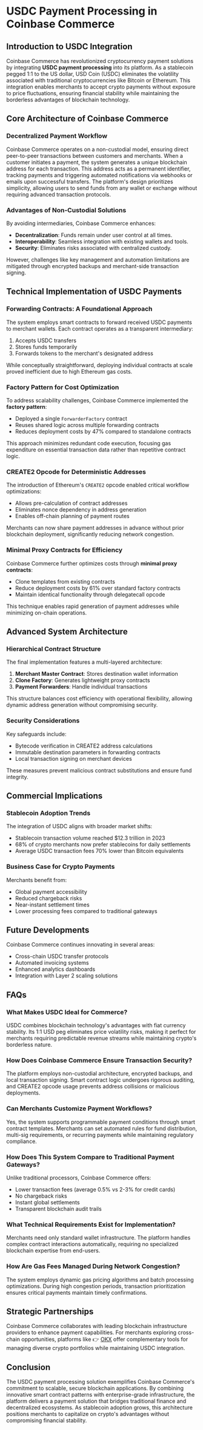 # USDC Payment Processing in Coinbase Commerce

## Introduction to USDC Integration

Coinbase Commerce has revolutionized cryptocurrency payment solutions by integrating **USDC payment processing** into its platform. As a stablecoin pegged 1:1 to the US dollar, USD Coin (USDC) eliminates the volatility associated with traditional cryptocurrencies like Bitcoin or Ethereum. This integration enables merchants to accept crypto payments without exposure to price fluctuations, ensuring financial stability while maintaining the borderless advantages of blockchain technology.

## Core Architecture of Coinbase Commerce

### Decentralized Payment Workflow

Coinbase Commerce operates on a non-custodial model, ensuring direct peer-to-peer transactions between customers and merchants. When a customer initiates a payment, the system generates a unique blockchain address for each transaction. This address acts as a permanent identifier, tracking payments and triggering automated notifications via webhooks or emails upon successful transfers. The platform's design prioritizes simplicity, allowing users to send funds from any wallet or exchange without requiring advanced transaction protocols.

### Advantages of Non-Custodial Solutions

By avoiding intermediaries, Coinbase Commerce enhances:
- **Decentralization**: Funds remain under user control at all times.
- **Interoperability**: Seamless integration with existing wallets and tools.
- **Security**: Eliminates risks associated with centralized custody.

However, challenges like key management and automation limitations are mitigated through encrypted backups and merchant-side transaction signing.

## Technical Implementation of USDC Payments

### Forwarding Contracts: A Foundational Approach

The system employs smart contracts to forward received USDC payments to merchant wallets. Each contract operates as a transparent intermediary:
1. Accepts USDC transfers
2. Stores funds temporarily
3. Forwards tokens to the merchant's designated address

While conceptually straightforward, deploying individual contracts at scale proved inefficient due to high Ethereum gas costs.

### Factory Pattern for Cost Optimization

To address scalability challenges, Coinbase Commerce implemented the **factory pattern**:
- Deployed a single `ForwarderFactory` contract
- Reuses shared logic across multiple forwarding contracts
- Reduces deployment costs by 47% compared to standalone contracts

This approach minimizes redundant code execution, focusing gas expenditure on essential transaction data rather than repetitive contract logic.

### CREATE2 Opcode for Deterministic Addresses

The introduction of Ethereum's `CREATE2` opcode enabled critical workflow optimizations:
- Allows pre-calculation of contract addresses
- Eliminates nonce dependency in address generation
- Enables off-chain planning of payment routes

Merchants can now share payment addresses in advance without prior blockchain deployment, significantly reducing network congestion.

### Minimal Proxy Contracts for Efficiency

Coinbase Commerce further optimizes costs through **minimal proxy contracts**:
- Clone templates from existing contracts
- Reduce deployment costs by 61% over standard factory contracts
- Maintain identical functionality through delegatecall opcode

This technique enables rapid generation of payment addresses while minimizing on-chain operations.

## Advanced System Architecture

### Hierarchical Contract Structure

The final implementation features a multi-layered architecture:
1. **Merchant Master Contract**: Stores destination wallet information
2. **Clone Factory**: Generates lightweight proxy contracts
3. **Payment Forwarders**: Handle individual transactions

This structure balances cost efficiency with operational flexibility, allowing dynamic address generation without compromising security.

### Security Considerations

Key safeguards include:
- Bytecode verification in CREATE2 address calculations
- Immutable destination parameters in forwarding contracts
- Local transaction signing on merchant devices

These measures prevent malicious contract substitutions and ensure fund integrity.

## Commercial Implications

### Stablecoin Adoption Trends

The integration of USDC aligns with broader market shifts:
- Stablecoin transaction volume reached $12.3 trillion in 2023
- 68% of crypto merchants now prefer stablecoins for daily settlements
- Average USDC transaction fees 70% lower than Bitcoin equivalents

### Business Case for Crypto Payments

Merchants benefit from:
- Global payment accessibility
- Reduced chargeback risks
- Near-instant settlement times
- Lower processing fees compared to traditional gateways

## Future Developments

Coinbase Commerce continues innovating in several areas:
- Cross-chain USDC transfer protocols
- Automated invoicing systems
- Enhanced analytics dashboards
- Integration with Layer 2 scaling solutions

## FAQs

### What Makes USDC Ideal for Commerce?
USDC combines blockchain technology's advantages with fiat currency stability. Its 1:1 USD peg eliminates price volatility risks, making it perfect for merchants requiring predictable revenue streams while maintaining crypto's borderless nature.

### How Does Coinbase Commerce Ensure Transaction Security?
The platform employs non-custodial architecture, encrypted backups, and local transaction signing. Smart contract logic undergoes rigorous auditing, and CREATE2 opcode usage prevents address collisions or malicious deployments.

### Can Merchants Customize Payment Workflows?
Yes, the system supports programmable payment conditions through smart contract templates. Merchants can set automated rules for fund distribution, multi-sig requirements, or recurring payments while maintaining regulatory compliance.

### How Does This System Compare to Traditional Payment Gateways?
Unlike traditional processors, Coinbase Commerce offers:
- Lower transaction fees (average 0.5% vs 2-3% for credit cards)
- No chargeback risks
- Instant global settlements
- Transparent blockchain audit trails

### What Technical Requirements Exist for Implementation?
Merchants need only standard wallet infrastructure. The platform handles complex contract interactions automatically, requiring no specialized blockchain expertise from end-users.

### How Are Gas Fees Managed During Network Congestion?
The system employs dynamic gas pricing algorithms and batch processing optimizations. During high congestion periods, transaction prioritization ensures critical payments maintain timely confirmations.

## Strategic Partnerships

Coinbase Commerce collaborates with leading blockchain infrastructure providers to enhance payment capabilities. For merchants exploring cross-chain opportunities, platforms like 👉 [OKX](https://bit.ly/okx-bonus) offer complementary tools for managing diverse crypto portfolios while maintaining USDC integration.

## Conclusion

The USDC payment processing solution exemplifies Coinbase Commerce's commitment to scalable, secure blockchain applications. By combining innovative smart contract patterns with enterprise-grade infrastructure, the platform delivers a payment solution that bridges traditional finance and decentralized ecosystems. As stablecoin adoption grows, this architecture positions merchants to capitalize on crypto's advantages without compromising financial stability.